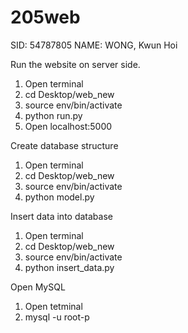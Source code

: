 # 205web
SID: 54787805 
NAME: WONG, Kwun Hoi

Run the website on server side.
1. Open terminal
2. cd Desktop/web_new
3. source env/bin/activate
4. python run.py
5. Open localhost:5000

Create database structure
1. Open terminal
2. cd Desktop/web_new
3. source env/bin/activate
4. python model.py

Insert data into database
1. Open terminal
2. cd Desktop/web_new
3. source env/bin/activate
4. python insert_data.py

Open MySQL
1. Open tetminal
2. mysql -u root-p
